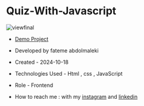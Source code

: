 # Quiz-With-Javascript

![viewfinal](https://github.com/user-attachments/assets/509d61dc-a6e4-4c5a-8533-5c952d396594)
- [Demo Project](https://fatemeabdolmaleki.github.io/Quiz-With-Javascript/)

- Developed by fateme abdolmaleki

- Created - 2024-10-18

- Technologies Used - Html , css , JavaScript 
 
- Role - Frontend

- How to reach me : with my [instagram](https://www.instagram.com/fatemeabdolmaleki_) and [linkedin](https://www.linkedin.com/in/fateme-abdolmaleki/)
